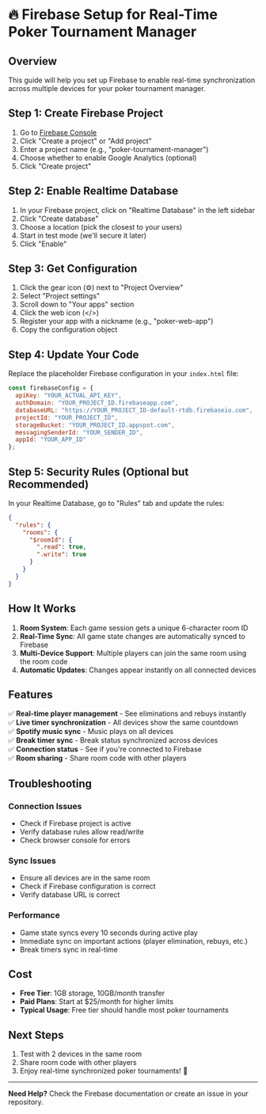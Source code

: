 # 🔥 Firebase Setup for Real-Time Poker Tournament Manager

## Overview
This guide will help you set up Firebase to enable real-time synchronization across multiple devices for your poker tournament manager.

## Step 1: Create Firebase Project

1. Go to [Firebase Console](https://console.firebase.google.com/)
2. Click "Create a project" or "Add project"
3. Enter a project name (e.g., "poker-tournament-manager")
4. Choose whether to enable Google Analytics (optional)
5. Click "Create project"

## Step 2: Enable Realtime Database

1. In your Firebase project, click on "Realtime Database" in the left sidebar
2. Click "Create database"
3. Choose a location (pick the closest to your users)
4. Start in test mode (we'll secure it later)
5. Click "Enable"

## Step 3: Get Configuration

1. Click the gear icon (⚙️) next to "Project Overview"
2. Select "Project settings"
3. Scroll down to "Your apps" section
4. Click the web icon (</>)
5. Register your app with a nickname (e.g., "poker-web-app")
6. Copy the configuration object

## Step 4: Update Your Code

Replace the placeholder Firebase configuration in your `index.html` file:

```javascript
const firebaseConfig = {
  apiKey: "YOUR_ACTUAL_API_KEY",
  authDomain: "YOUR_PROJECT_ID.firebaseapp.com",
  databaseURL: "https://YOUR_PROJECT_ID-default-rtdb.firebaseio.com",
  projectId: "YOUR_PROJECT_ID",
  storageBucket: "YOUR_PROJECT_ID.appspot.com",
  messagingSenderId: "YOUR_SENDER_ID",
  appId: "YOUR_APP_ID"
};
```

## Step 5: Security Rules (Optional but Recommended)

In your Realtime Database, go to "Rules" tab and update the rules:

```json
{
  "rules": {
    "rooms": {
      "$roomId": {
        ".read": true,
        ".write": true
      }
    }
  }
}
```

## How It Works

1. **Room System**: Each game session gets a unique 6-character room ID
2. **Real-Time Sync**: All game state changes are automatically synced to Firebase
3. **Multi-Device Support**: Multiple players can join the same room using the room code
4. **Automatic Updates**: Changes appear instantly on all connected devices

## Features

✅ **Real-time player management** - See eliminations and rebuys instantly  
✅ **Live timer synchronization** - All devices show the same countdown  
✅ **Spotify music sync** - Music plays on all devices  
✅ **Break timer sync** - Break status synchronized across devices  
✅ **Connection status** - See if you're connected to Firebase  
✅ **Room sharing** - Share room code with other players  

## Troubleshooting

### Connection Issues
- Check if Firebase project is active
- Verify database rules allow read/write
- Check browser console for errors

### Sync Issues
- Ensure all devices are in the same room
- Check if Firebase configuration is correct
- Verify database URL is correct

### Performance
- Game state syncs every 10 seconds during active play
- Immediate sync on important actions (player elimination, rebuys, etc.)
- Break timers sync in real-time

## Cost

- **Free Tier**: 1GB storage, 10GB/month transfer
- **Paid Plans**: Start at $25/month for higher limits
- **Typical Usage**: Free tier should handle most poker tournaments

## Next Steps

1. Test with 2 devices in the same room
2. Share room code with other players
3. Enjoy real-time synchronized poker tournaments! 🎉

---

**Need Help?** Check the Firebase documentation or create an issue in your repository.
